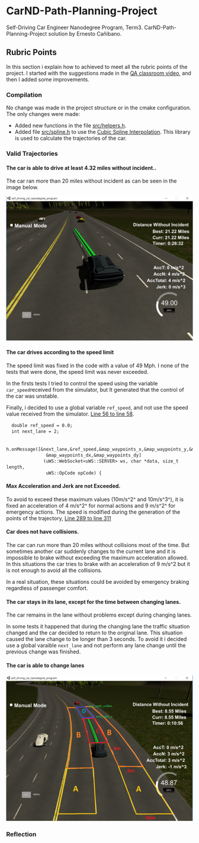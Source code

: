 # CarND-Path-Planning-Project

Self-Driving Car Engineer Nanodegree Program, Term3. CarND-Path-Planning-Project solution by Ernesto Cañibano.

## Rubric Points

In this section i explain how to achieved to meet all the rubric points of the project. 
I started with the suggestions made in the [QA classroom video](https://www.youtube.com/watch?v=7sI3VHFPP0w&feature=youtu.be), and then I added some improvements.

### Compilation

No change was made in the project structure or in the cmake configuration. The only changes were made:
* Added new functions in the file [src/helpers.h](./src/helpers.h).
* Added file [src/spline.h](./scr/spline.h) to use the [Cubic Spline Interpolation](https://kluge.in-chemnitz.de/opensource/spline/). This library is used to calculate the trajectories of the car.

### Valid Trajectories

#### The car is able to drive at least 4.32 miles without incident..

The car ran more than 20 miles without incident as can be seen in the image below.

![driving example](images/img1.png)

#### The car drives according to the speed limit

The speed limit was fixed in the code with a value of 49 Mph. I none of the tests that were done, the speed limit was never exceeded.

In the firsts tests I tried to control the speed using the variable `car_speed`received from the simulator, but It generated that the control of the car was unstable.

Finally, i decided to use a global variable `ref_speed`, and not use the speed value received from the simulator.  [Line 56 to line 58](./src/main.cpp#L56).

``` 
  double ref_speed = 0.0;
  int next_lane = 2;
    
  h.onMessage([&next_lane,&ref_speed,&map_waypoints_x,&map_waypoints_y,&map_waypoints_s,
               &map_waypoints_dx,&map_waypoints_dy]
              (uWS::WebSocket<uWS::SERVER> ws, char *data, size_t length,
               uWS::OpCode opCode) {
```

#### Max Acceleration and Jerk are not Exceeded.

To avoid to exceed these maximum values (10m/s^2^ and 10m/s^3^), it is fixed an acceleration of 4 m/s^2^ for normal actions and 9 m/s^2^ for emergency actions. 
The speed is modified during the generation of the points of the trajectory, [Line 289 to line 311](./src/main.cpp#L289)
			   
#### Car does not have collisions.

The car can run more than 20 miles without collisions most of the time. But sometimes another car suddenly changes to the current lane and it is impossible to brake without exceeding the maximum acceleration allowed. In this situations 
the car tries to brake with an acceleration of 9 m/s^2 but it is not enough to avoid all the collisions.

In a real situation, these situations could be avoided by emergency braking regardless of passenger comfort.

#### The car stays in its lane, except for the time between changing lanes.
The car remains in the lane without problems except during changing lanes.

In some tests it happened that during the changing lane the traffic situation changed and the car decided to return to the original lane.
This situation caused the lane change to be longer than 3 seconds. To avoid it i decided use a global varaible `next_lane` 
and not perform any lane change until the previous change was finished.

#### The car is able to change lanes

![driving example](images/img2.png)



### Reflection

   
